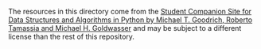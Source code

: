 The resources in this directory come from the [Student Companion
Site for Data Structures and Algorithms in Python by
Michael T. Goodrich, Roberto Tamassia and Michael H. Goldwasser](
http://bcs.wiley.com/he-bcs/Books?action=index&itemId=1118290275&bcsId=8029
) and may be subject to a different license than the rest of this
repository.
